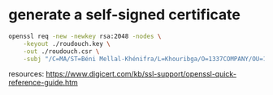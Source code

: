 
# generate a self-signed certificate

```bash
openssl req -new -newkey rsa:2048 -nodes \
    -keyout ./roudouch.key \
    -out ./roudouch.csr \
    -subj "/C=MA/ST=Béni Mellal-Khénifra/L=Khouribga/O=1337COMPANY/OU=1337/CN=42.fr"
```
resources: https://www.digicert.com/kb/ssl-support/openssl-quick-reference-guide.htm